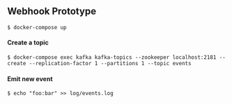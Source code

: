 ## Webhook Prototype

```
$ docker-compose up
```

#### Create a topic

```
$ docker-compose exec kafka kafka-topics --zookeeper localhost:2181 --create --replication-factor 1 --partitions 1 --topic events
```

#### Emit new event

```
$ echo "foo:bar" >> log/events.log
```
